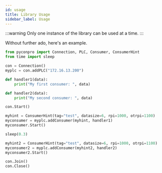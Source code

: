 ```yaml
---
id: usage
title: Library Usage
sidebar_label: Usage
---
```


:::warning
Only one instance of the library can be used at a time.
:::

Without further ado, here's an example.

```python
from pyconpro import Connection, PLC, Consumer, ConsumerHint
from time import sleep

con = Connection()
myplc = con.addPLC("172.16.13.200")

def handler1(data):
    print("My first consumer: ", data)

def handler2(data):
    print("My second consumer: ", data)

con.Start()

myhint = ConsumerHint(tag="test", datasize=6, rpi=1000, otrpi=1100)
myconsumer = myplc.addConsumer(myhint, handler1)
myconsumer.Start()

sleep(0.3)

myhint2 = ConsumerHint(tag="test", datasize=6, rpi=1000, otrpi=1100)
myconsumer2 = myplc.addConsumer(myhint2, handler2)
myconsumer2.Start()

con.Join()
con.Close()
```